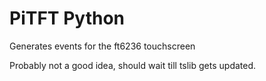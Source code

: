 # PiTFT Python
Generates events for the ft6236 touchscreen

Probably not a good idea, should wait till tslib gets updated.
